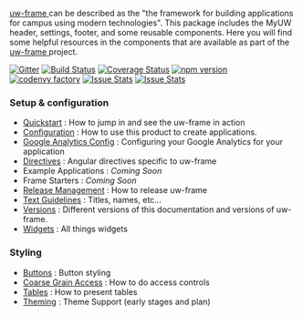 [uw-frame <i class='fa fa-github'></i>](https://github.com/UW-Madison-DoIT/uw-frame) can be described as the "the framework for building applications for campus using modern technologies". This package includes the MyUW header, settings, footer, and some reusable components. Here you will find some helpful resources in the components that are available as part of the [uw-frame <i class='fa fa-github'></i>](https://github.com/UW-Madison-DoIT/uw-frame) project.

[![Gitter](https://badges.gitter.im/UW-Madison-DoIT/uw-frame.svg)](https://gitter.im/UW-Madison-DoIT/uw-frame?utm_source=badge&utm_medium=badge&utm_campaign=pr-badge)
[![Build Status](https://travis-ci.org/UW-Madison-DoIT/uw-frame.svg)](https://travis-ci.org/UW-Madison-DoIT/uw-frame)
[![Coverage Status](https://coveralls.io/repos/UW-Madison-DoIT/uw-frame/badge.svg?branch=master&service=github)](https://coveralls.io/github/UW-Madison-DoIT/uw-frame?branch=master)
[![npm version](https://badge.fury.io/js/uw-frame.svg)](https://badge.fury.io/js/uw-frame)
[![codenvy factory](https://codenvy.com/factory/resources/factory-white.png)](https://codenvy.com/factory?id=au4tpiai3n1ygpy1)
[![Issue Stats](http://issuestats.com/github/uw-madison-doit/uw-frame/badge/pr)](http://issuestats.com/github/uw-madison-doit/uw-frame)
[![Issue Stats](http://issuestats.com/github/uw-madison-doit/uw-frame/badge/issue)](http://issuestats.com/github/uw-madison-doit/uw-frame)

### Setup & configuration
+ [Quickstart](#/md/quickstart) : How to jump in and see the uw-frame in action
+ [Configuration](#/md/configuration) : How to use this product to create  applications.
+ [Google Analytics Config](#/md/ga) : Configuring your Google Analytics for your application
+ [Directives](#/md/directives) : Angular directives specific to uw-frame
+ Example Applications : _Coming Soon_
+ Frame Starters : _Coming Soon_
+ [Release Management](#/md/releasing) : How to release uw-frame
+ [Text Guidelines](#/md/text-guidelines) : Titles, names, etc...
+ [Versions](#/md/versions) : Different versions of this documentation and versions of uw-frame.
+ [Widgets](#/md/widgets) : All things widgets

### Styling
+ [Buttons](#/md/buttons) : Button styling
+ [Coarse Grain Access](#/md/coarse-grain-access) : How to do access controls
+ [Tables](#/md/tables) : How to present tables
+ [Theming](#/md/theming) : Theme Support (early stages and plan)
